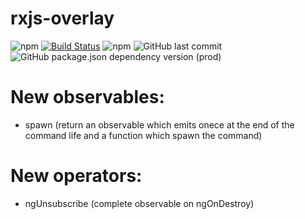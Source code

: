 # rxjs-overlay

![npm](https://img.shields.io/npm/v/@sikora00/rxjs-overlay)
[![Build Status](https://travis-ci.org/Sikora00/rxjs-overlay.svg?branch=master)](https://travis-ci.org/Sikora00/rxjs-overlay)
![npm](https://img.shields.io/npm/dw/@sikora00/rxjs-overlay)
![GitHub last commit](https://img.shields.io/github/last-commit/sikora00/rxjs-overlay)
![GitHub package.json dependency version (prod)](https://img.shields.io/github/package-json/dependency-version/sikora00/rxjs-overlay/rxjs)

# New observables:

- spawn (return an observable which emits onece at the end of the command life and a function which spawn the command)

# New operators:

- ngUnsubscribe (complete observable on ngOnDestroy)

